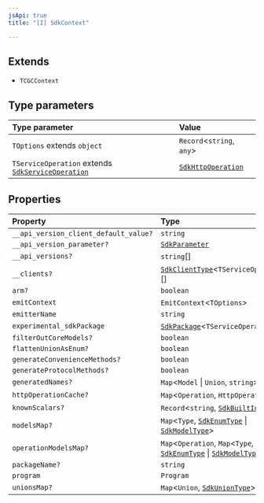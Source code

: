 ```yaml
---
jsApi: true
title: "[I] SdkContext"

---
```

## Extends

- `TCGCContext`

## Type parameters

| Type parameter | Value |
| :------ | :------ |
| `TOptions` extends `object` | `Record`<`string`, `any`\> |
| `TServiceOperation` extends [`SdkServiceOperation`](../type-aliases/SdkServiceOperation.md) | [`SdkHttpOperation`](SdkHttpOperation.md) |

## Properties

| Property | Type | Inherited from |
| :------ | :------ | :------ |
| `__api_version_client_default_value?` | `string` | `TCGCContext.__api_version_client_default_value` |
| `__api_version_parameter?` | [`SdkParameter`](../type-aliases/SdkParameter.md) | `TCGCContext.__api_version_parameter` |
| `__api_versions?` | `string`[] | `TCGCContext.__api_versions` |
| `__clients?` | [`SdkClientType`](SdkClientType.md)<`TServiceOperation`\>[] | - |
| `arm?` | `boolean` | `TCGCContext.arm` |
| `emitContext` | `EmitContext`<`TOptions`\> | - |
| `emitterName` | `string` | `TCGCContext.emitterName` |
| `experimental_sdkPackage` | [`SdkPackage`](SdkPackage.md)<`TServiceOperation`\> | - |
| `filterOutCoreModels?` | `boolean` | `TCGCContext.filterOutCoreModels` |
| `flattenUnionAsEnum?` | `boolean` | `TCGCContext.flattenUnionAsEnum` |
| `generateConvenienceMethods?` | `boolean` | `TCGCContext.generateConvenienceMethods` |
| `generateProtocolMethods?` | `boolean` | `TCGCContext.generateProtocolMethods` |
| `generatedNames?` | `Map`<`Model` \| `Union`, `string`\> | `TCGCContext.generatedNames` |
| `httpOperationCache?` | `Map`<`Operation`, `HttpOperation`\> | `TCGCContext.httpOperationCache` |
| `knownScalars?` | `Record`<`string`, [`SdkBuiltInKinds`](../type-aliases/SdkBuiltInKinds.md)\> | `TCGCContext.knownScalars` |
| `modelsMap?` | `Map`<`Type`, [`SdkEnumType`](SdkEnumType.md) \| [`SdkModelType`](SdkModelType.md)\> | `TCGCContext.modelsMap` |
| `operationModelsMap?` | `Map`<`Operation`, `Map`<`Type`, [`SdkEnumType`](SdkEnumType.md) \| [`SdkModelType`](SdkModelType.md)\>\> | `TCGCContext.operationModelsMap` |
| `packageName?` | `string` | `TCGCContext.packageName` |
| `program` | `Program` | `TCGCContext.program` |
| `unionsMap?` | `Map`<`Union`, [`SdkUnionType`](SdkUnionType.md)\> | `TCGCContext.unionsMap` |
